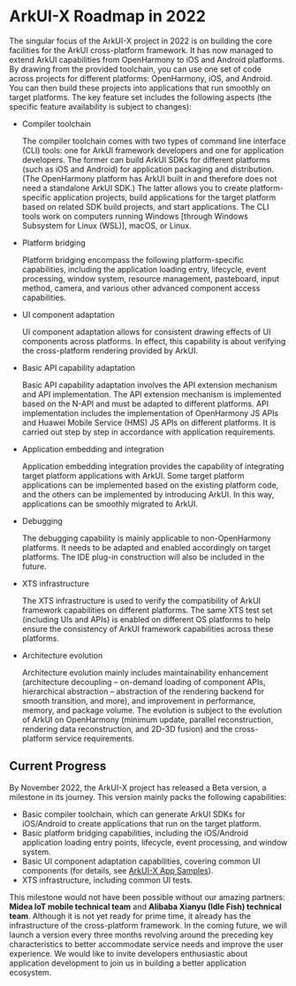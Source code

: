 # ArkUI-X Roadmap in 2022

The singular focus of the ArkUI-X project in 2022 is on building the core facilities for the ArkUI cross-platform framework. It has now managed to extend ArkUI capabilities from OpenHarmony to iOS and Android platforms. By drawing from the provided toolchain, you can use one set of code across projects for different platforms: OpenHarmony, iOS, and Android. You can then build these projects into applications that run smoothly on target platforms. The key feature set includes the following aspects (the specific feature availability is subject to changes):

- Compiler toolchain

  The compiler toolchain comes with two types of command line interface (CLI) tools: one for ArkUI framework developers and one for application developers. The former can build ArkUI SDKs for different platforms (such as iOS and Android) for application packaging and distribution. (The OpenHarmony platform has ArkUI built in and therefore does not need a standalone ArkUI SDK.) The latter allows you to create platform-specific application projects, build applications for the target platform based on related SDK build projects, and start applications. The CLI tools work on computers running Windows [through Windows Subsystem for Linux (WSL)], macOS, or Linux.

- Platform bridging

  Platform bridging encompass the following platform-specific capabilities, including the application loading entry, lifecycle, event processing, window system, resource management, pasteboard, input method, camera, and various other advanced component access capabilities.

- UI component adaptation

  UI component adaptation allows for consistent drawing effects of UI components across platforms. In effect, this capability is about verifying the cross-platform rendering provided by ArkUI.

- Basic API capability adaptation

  Basic API capability adaptation involves the API extension mechanism and API implementation. The API extension mechanism is implemented based on the N-API and must be adapted to different platforms. API implementation includes the implementation of OpenHarmony JS APIs and Huawei Mobile Service (HMS) JS APIs on different platforms. It is carried out step by step in accordance with application requirements.

- Application embedding and integration

  Application embedding integration provides the capability of integrating target platform applications with ArkUI. Some target platform applications can be implemented based on the existing platform code, and the others can be implemented by introducing ArkUI. In this way, applications can be smoothly migrated to ArkUI.

- Debugging

  The debugging capability is mainly applicable to non-OpenHarmony platforms. It needs to be adapted and enabled accordingly on target platforms. The IDE plug-in construction will also be included in the future.

- XTS infrastructure

  The XTS infrastructure is used to verify the compatibility of ArkUI framework capabilities on different platforms. The same XTS test set (including UIs and APIs) is enabled on different OS platforms to help ensure the consistency of ArkUI framework capabilities across these platforms.

- Architecture evolution

  Architecture evolution mainly includes maintainability enhancement (architecture decoupling – on-demand loading of component APIs, hierarchical abstraction – abstraction of the rendering backend for smooth transition, and more), and improvement in performance, memory, and package volume. The evolution is subject to the evolution of ArkUI on OpenHarmony (minimum update, parallel reconstruction, rendering data reconstruction, and 2D-3D fusion) and the cross-platform service requirements.

## Current Progress

By November 2022, the ArkUI-X project has released a Beta version, a milestone in its journey. This version mainly packs the following capabilities:

- Basic compiler toolchain, which can generate ArkUI SDKs for iOS/Android to create applications that run on the target platform.
- Basic platform bridging capabilities, including the iOS/Android application loading entry points, lifecycle, event processing, and window system.
- Basic UI component adaptation capabilities, covering common UI components (for details, see [ArkUI-X App Samples](https://gitcode.com/arkui-x/samples)).
- XTS infrastructure, including common UI tests.

This milestone would not have been possible without our amazing partners: **Midea IoT mobile technical team** and **Alibaba Xianyu (Idle Fish) technical team**. Although it is not yet ready for prime time, it already has the infrastructure of the cross-platform framework. In the coming future, we will launch a version every three months revolving around the preceding key characteristics to better accommodate service needs and improve the user experience. We would like to invite developers enthusiastic about application development to join us in building a better application ecosystem.
